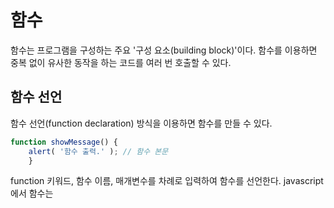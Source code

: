 # 함수
함수는 프로그램을 구성하는 주요 '구성 요소(building block)'이다. 함수를 이용하면 중복 없이 유사한 동작을 하는 코드를 여러 번 호출할 수 있다.
## 함수 선언
함수 선언(function declaration) 방식을 이용하면 함수를 만들 수 있다.
```javascript
function showMessage() {
    alert( '함수 출력.' ); // 함수 본문
    }
```
function 키워드, 함수 이름, 매개변수를 차례로 입력하여 함수를 선언한다. javascript에서 함수는 <script> 안에서 선언하고 괄호를 붙여 사용한다.<br>
매개변수가 여러 개 있다면 콤마로 구분한다. 함수를 구성하는 코드의 모임인 '함수 본문(body)'을 중괄호로 감싸 붙여준다.
함수의 주요 용도 중 하나는 중복 코드 피하기이다. 

